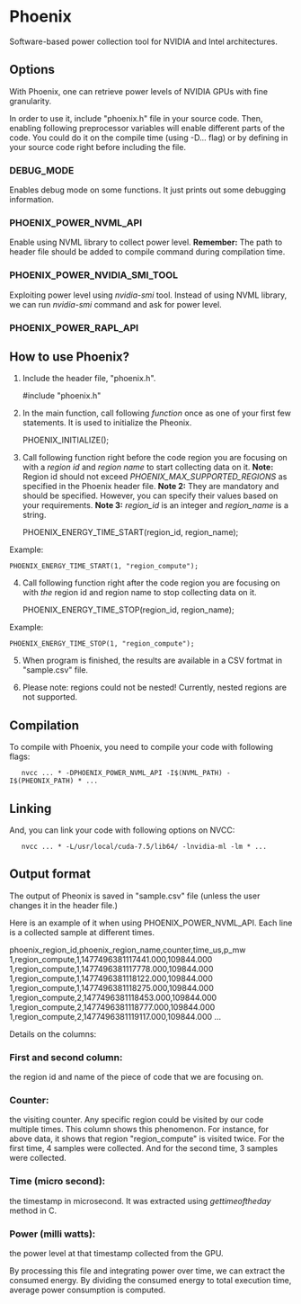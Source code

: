 # Phoenix
Software-based power collection tool for NVIDIA and Intel architectures. 

## Options
With Phoenix, one can retrieve power levels of NVIDIA GPUs with fine granularity.

In order to use it, include "phoenix.h" file in your source code. Then, enabling following preprocessor variables will enable different parts of the code. You could do it on the compile time (using -D... flag) or by defining in your source code right before including the file.

### DEBUG_MODE
Enables debug mode on some functions. It just prints out some debugging information.

### PHOENIX_POWER_NVML_API
Enable using NVML library to collect power level. **Remember:** The path to header file should be added to compile command during compilation time. 

### PHOENIX_POWER_NVIDIA_SMI_TOOL
Exploiting power level using *nvidia-smi* tool. Instead of using NVML library, we can run *nvidia-smi* command and ask for power level. 

### PHOENIX_POWER_RAPL_API
<Not fully supported yet.>


## How to use Phoenix?
1. Include the header file, "phoenix.h".

	#include "phoenix.h"

2. In the main function, call following *function* once as one of your first few statements. It is used to initialize the Pheonix.

    PHOENIX_INITIALIZE();

3. Call following function right before the code region you are focusing on with a *region id* and *region name* to start collecting data on it. **Note:** Region id should not exceed *PHOENIX_MAX_SUPPORTED_REGIONS* as specified in the Phoenix header file. **Note 2:** They are mandatory and should be specified. However, you can specify their values based on your requirements. **Note 3:** *region_id* is an integer and *region_name* is a string.

    PHOENIX_ENERGY_TIME_START(region_id, region_name);

Example:

    PHOENIX_ENERGY_TIME_START(1, "region_compute");

4. Call following function right after the code region you are focusing on with *the* region id and region name to stop collecting data on it. 

    PHOENIX_ENERGY_TIME_STOP(region_id, region_name);

Example:

	PHOENIX_ENERGY_TIME_STOP(1, "region_compute");


5. When program is finished, the results are available in a CSV fortmat in "sample.csv" file.

6. Please note: regions could not be nested! Currently, nested regions are not supported.



## Compilation
To compile with Phoenix, you need to compile your code with following flags:

```
   nvcc ... * -DPHOENIX_POWER_NVML_API -I$(NVML_PATH) -I$(PHEONIX_PATH) * ...
```


## Linking
And, you can link your code with following options on NVCC:

```
   nvcc ... * -L/usr/local/cuda-7.5/lib64/ -lnvidia-ml -lm * ...
```


## Output format
The output of Pheonix is saved in "sample.csv" file (unless the user changes it in the header file.)

Here is an example of it when using PHOENIX_POWER_NVML_API. Each line is a collected sample at different times. 

phoenix_region_id,phoenix_region_name,counter,time_us,p_mw
1,region_compute,1,1477496381117441.000,109844.000
1,region_compute,1,1477496381117778.000,109844.000
1,region_compute,1,1477496381118122.000,109844.000
1,region_compute,1,1477496381118275.000,109844.000
1,region_compute,2,1477496381118453.000,109844.000
1,region_compute,2,1477496381118777.000,109844.000
1,region_compute,2,1477496381119117.000,109844.000
...


Details on the columns:

### First and second column: 
the region id and name of the piece of code that we are focusing on. 

### Counter: 
the visiting counter. Any specific region could be visited by our code multiple times. This column shows this phenomenon. For instance, for above data, it shows that region "region_compute" is visited twice. For the first time, 4 samples were collected. And for the second time, 3 samples were collected.

### Time (micro second): 
the timestamp in microsecond. It was extracted using *gettimeoftheday* method in C.

### Power (milli watts): 
the power level at that timestamp collected from the GPU.



By processing this file and integrating power over time, we can extract the consumed energy. By dividing the consumed energy to total execution time, average power consumption is computed. 


